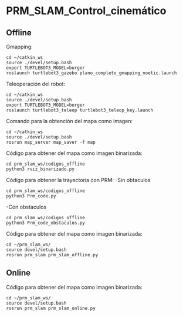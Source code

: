 # PRM_SLAM_Control_cinemático
## Offline
Gmapping:

```shell
cd ~/catkin_ws
source ./devel/setup.bash
export TURTLEBOT3_MODEL=burger
roslaunch turtlebot3_gazebo plano_completo_gmapping_noetic.launch 
```
Teleoperación del robot:
```shell
cd ~/catkin_ws
source ./devel/setup.bash
export TURTLEBOT3_MODEL=burger
roslaunch turtlebot3_teleop turtlebot3_teleop_key.launch
```

Comando para la obtención del mapa como imagen:
```shell
cd ~/catkin_ws
source ./devel/setup.bash
rosrun map_server map_saver -f map
```

Código para obtener del mapa como imagen binarizada:
```shell
cd prm_slam_ws/codigos_offline 
python3 rviz_binarizado.py
```

Código para obtener la trayectoria con PRM:
-Sin obtaculos
```shell
cd prm_slam_ws/codigos_offline 
python3 Prm_code.py
```

-Con obstaculos
```shell
cd prm_slam_ws/codigos_offline 
python3 Prm_code_obstaculos.py
```

Código para obtener del mapa como imagen binarizada:
```shell
cd ~/prm_slam_ws/
source devel/setup.bash 
rosrun prm_slam prm_slam_offline.py 
```

## Online

Código para obtener del mapa como imagen binarizada:
```shell
cd ~/prm_slam_ws/
source devel/setup.bash 
rosrun prm_slam prm_slam_online.py
```

